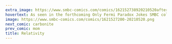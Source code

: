 ```yaml
---
extra_image: https://www.smbc-comics.com/comics/162152738920210520after.png
hovertext: As seen in the forthcoming Only Fermi Paradox Jokes SMBC collection.
image: https://www.smbc-comics.com/comics/1621527200-20210520.png
next_comic: carbonite
prev_comic: mom
title: Relativity
---
```


